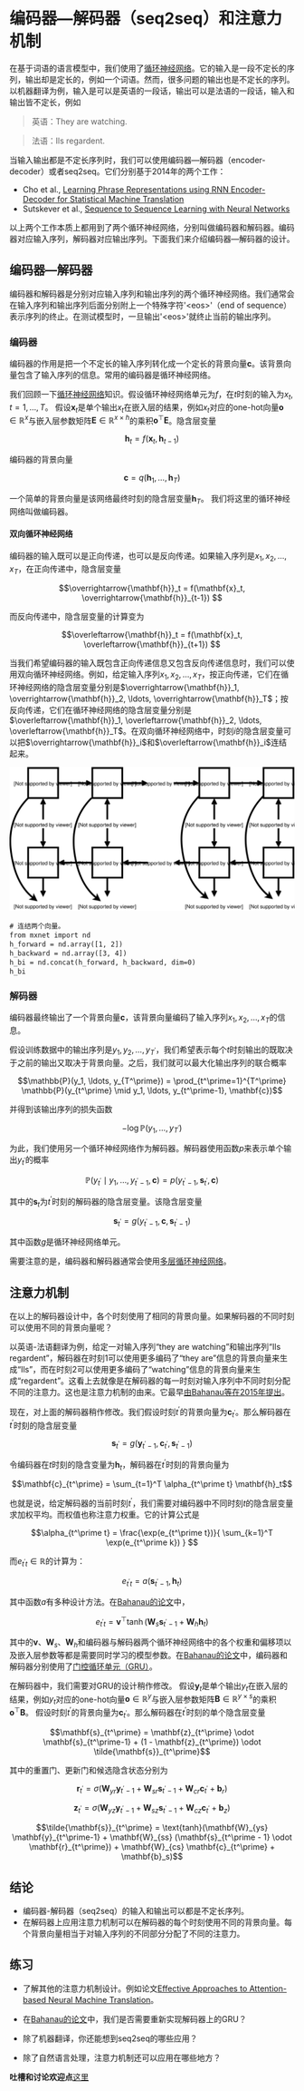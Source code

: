 # 编码器—解码器（seq2seq）和注意力机制


在基于词语的语言模型中，我们使用了[循环神经网络](../chapter_recurrent-neural-networks/rnn-gluon.md)。它的输入是一段不定长的序列，输出却是定长的，例如一个词语。然而，很多问题的输出也是不定长的序列。以机器翻译为例，输入是可以是英语的一段话，输出可以是法语的一段话，输入和输出皆不定长，例如

> 英语：They are watching.

> 法语：Ils regardent.

当输入输出都是不定长序列时，我们可以使用编码器—解码器（encoder-decoder）或者seq2seq。它们分别基于2014年的两个工作：

* Cho et al., [Learning Phrase Representations using RNN Encoder-Decoder for Statistical Machine Translation](https://www.aclweb.org/anthology/D14-1179)
* Sutskever et al., [Sequence to Sequence Learning with Neural Networks](https://papers.nips.cc/paper/5346-sequence-to-sequence-learning-with-neural-networks.pdf)

以上两个工作本质上都用到了两个循环神经网络，分别叫做编码器和解码器。编码器对应输入序列，解码器对应输出序列。下面我们来介绍编码器—解码器的设计。


## 编码器—解码器

编码器和解码器是分别对应输入序列和输出序列的两个循环神经网络。我们通常会在输入序列和输出序列后面分别附上一个特殊字符'&lt;eos&gt;'（end of sequence）表示序列的终止。在测试模型时，一旦输出'&lt;eos&gt;'就终止当前的输出序列。

### 编码器

编码器的作用是把一个不定长的输入序列转化成一个定长的背景向量$\mathbf{c}$。该背景向量包含了输入序列的信息。常用的编码器是循环神经网络。

我们回顾一下[循环神经网络](../chapter_recurrent-neural-networks/rnn-scratch.md)知识。假设循环神经网络单元为$f$，在$t$时刻的输入为$x_t, t=1, \ldots, T$。
假设$\mathbf{x}_t$是单个输出$x_t$在嵌入层的结果，例如$x_t$对应的one-hot向量$\mathbf{o} \in \mathbb{R}^x$与嵌入层参数矩阵$\mathbf{E} \in \mathbb{R}^{x \times h}$的乘积$\mathbf{o}^\top \mathbf{E}$。隐含层变量

$$\mathbf{h}_t = f(\mathbf{x}_t, \mathbf{h}_{t-1}) $$

编码器的背景向量

$$\mathbf{c} =  q(\mathbf{h}_1, \ldots, \mathbf{h}_T)$$

一个简单的背景向量是该网络最终时刻的隐含层变量$\mathbf{h}_T$。
我们将这里的循环神经网络叫做编码器。

#### 双向循环神经网络

编码器的输入既可以是正向传递，也可以是反向传递。如果输入序列是$x_1, x_2, \ldots, x_T$，在正向传递中，隐含层变量

$$\overrightarrow{\mathbf{h}}_t = f(\mathbf{x}_t, \overrightarrow{\mathbf{h}}_{t-1}) $$


而反向传递中，隐含层变量的计算变为

$$\overleftarrow{\mathbf{h}}_t = f(\mathbf{x}_t, \overleftarrow{\mathbf{h}}_{t+1}) $$




当我们希望编码器的输入既包含正向传递信息又包含反向传递信息时，我们可以使用双向循环神经网络。例如，给定输入序列$x_1, x_2, \ldots, x_T$，按正向传递，它们在循环神经网络的隐含层变量分别是$\overrightarrow{\mathbf{h}}_1, \overrightarrow{\mathbf{h}}_2, \ldots, \overrightarrow{\mathbf{h}}_T$；按反向传递，它们在循环神经网络的隐含层变量分别是$\overleftarrow{\mathbf{h}}_1, \overleftarrow{\mathbf{h}}_2, \ldots, \overleftarrow{\mathbf{h}}_T$。在双向循环神经网络中，时刻$i$的隐含层变量可以把$\overrightarrow{\mathbf{h}}_i$和$\overleftarrow{\mathbf{h}}_i$连结起来。

![](../img/bi-rnn.svg)

```{.python .input  n=1}
# 连结两个向量。
from mxnet import nd
h_forward = nd.array([1, 2])
h_backward = nd.array([3, 4])
h_bi = nd.concat(h_forward, h_backward, dim=0)
h_bi
```

### 解码器

编码器最终输出了一个背景向量$\mathbf{c}$，该背景向量编码了输入序列$x_1, x_2, \ldots, x_T$的信息。

假设训练数据中的输出序列是$y_1, y_2, \ldots, y_{T^\prime}$，我们希望表示每个$t$时刻输出的既取决于之前的输出又取决于背景向量。之后，我们就可以最大化输出序列的联合概率

$$\mathbb{P}(y_1, \ldots, y_{T^\prime}) = \prod_{t^\prime=1}^{T^\prime} \mathbb{P}(y_{t^\prime} \mid y_1, \ldots, y_{t^\prime-1}, \mathbf{c})$$


并得到该输出序列的损失函数

$$- \log\mathbb{P}(y_1, \ldots, y_{T^\prime})$$

为此，我们使用另一个循环神经网络作为解码器。解码器使用函数$p$来表示单个输出$y_{t^\prime}$的概率

$$\mathbb{P}(y_{t^\prime} \mid y_1, \ldots, y_{t^\prime-1}, \mathbf{c}) = p(y_{t^\prime-1}, \mathbf{s}_{t^\prime}, \mathbf{c})$$

其中的$\mathbf{s}_t$为$t^\prime$时刻的解码器的隐含层变量。该隐含层变量

$$\mathbf{s}_{t^\prime} = g(y_{t^\prime-1}, \mathbf{c}, \mathbf{s}_{t^\prime-1})$$

其中函数$g$是循环神经网络单元。

需要注意的是，编码器和解码器通常会使用[多层循环神经网络](../chapter_recurrent-neural-networks/rnn-gluon.md)。

## 注意力机制

在以上的解码器设计中，各个时刻使用了相同的背景向量。如果解码器的不同时刻可以使用不同的背景向量呢？

以英语-法语翻译为例，给定一对输入序列“they are watching”和输出序列“Ils regardent”，解码器在时刻1可以使用更多编码了“they are”信息的背景向量来生成“Ils”，而在时刻2可以使用更多编码了“watching”信息的背景向量来生成“regardent”。这看上去就像是在解码器的每一时刻对输入序列中不同时刻分配不同的注意力。这也是注意力机制的由来。它最早[由Bahanau等在2015年提出](https://arxiv.org/abs/1409.0473)。

现在，对上面的解码器稍作修改。我们假设时刻$t^\prime$的背景向量为$\mathbf{c}_{t^\prime}$。那么解码器在$t^\prime$时刻的隐含层变量

$$\mathbf{s}_{t^\prime} = g(\mathbf{y}_{t^\prime-1}, \mathbf{c}_{t^\prime}, \mathbf{s}_{t^\prime-1})$$


令编码器在$t$时刻的隐含变量为$\mathbf{h}_t$，解码器在$t^\prime$时刻的背景向量为

$$\mathbf{c}_{t^\prime} = \sum_{t=1}^T \alpha_{t^\prime t} \mathbf{h}_t$$


也就是说，给定解码器的当前时刻$t^\prime$，我们需要对编码器中不同时刻$t$的隐含层变量求加权平均。而权值也称注意力权重。它的计算公式是

$$\alpha_{t^\prime t} = \frac{\exp(e_{t^\prime t})}{ \sum_{k=1}^T \exp(e_{t^\prime k}) } $$

而$e_{t^\prime t} \in \mathbb{R}$的计算为：

$$e_{t^\prime t} = a(\mathbf{s}_{t^\prime - 1}, \mathbf{h}_t)$$

其中函数$a$有多种设计方法。在[Bahanau的论文](https://arxiv.org/abs/1409.0473)中，

$$e_{t^\prime t} = \mathbf{v}^\top \tanh(\mathbf{W}_s \mathbf{s}_{t^\prime - 1} + \mathbf{W}_h \mathbf{h}_t)$$

其中的$\mathbf{v}$、$\mathbf{W}_s$、$\mathbf{W}_h$和编码器与解码器两个循环神经网络中的各个权重和偏移项以及嵌入层参数等都是需要同时学习的模型参数。在[Bahanau的论文](https://arxiv.org/abs/1409.0473)中，编码器和解码器分别使用了[门控循环单元（GRU）](../chapter_recurrent-neural-networks/gru-scratch.md)。


在解码器中，我们需要对GRU的设计稍作修改。
假设$\mathbf{y}_t$是单个输出$y_t$在嵌入层的结果，例如$y_t$对应的one-hot向量$\mathbf{o} \in \mathbb{R}^y$与嵌入层参数矩阵$\mathbf{B} \in \mathbb{R}^{y \times s}$的乘积$\mathbf{o}^\top \mathbf{B}$。
假设时刻$t^\prime$的背景向量为$\mathbf{c}_{t^\prime}$。那么解码器在$t^\prime$时刻的单个隐含层变量

$$\mathbf{s}_{t^\prime} = \mathbf{z}_{t^\prime} \odot \mathbf{s}_{t^\prime-1}  + (1 - \mathbf{z}_{t^\prime}) \odot \tilde{\mathbf{s}}_{t^\prime}$$

其中的重置门、更新门和候选隐含状态分别为


$$\mathbf{r}_{t^\prime} = \sigma(\mathbf{W}_{yr} \mathbf{y}_{t^\prime-1} + \mathbf{W}_{sr} \mathbf{s}_{t^\prime - 1} + \mathbf{W}_{cr} \mathbf{c}_{t^\prime} + \mathbf{b}_r)$$

$$\mathbf{z}_{t^\prime} = \sigma(\mathbf{W}_{yz} \mathbf{y}_{t^\prime-1} + \mathbf{W}_{sz} \mathbf{s}_{t^\prime - 1} + \mathbf{W}_{cz} \mathbf{c}_{t^\prime} + \mathbf{b}_z)$$

$$\tilde{\mathbf{s}}_{t^\prime} = \text{tanh}(\mathbf{W}_{ys} \mathbf{y}_{t^\prime-1} + \mathbf{W}_{ss} (\mathbf{s}_{t^\prime - 1} \odot \mathbf{r}_{t^\prime}) + \mathbf{W}_{cs} \mathbf{c}_{t^\prime} + \mathbf{b}_s)$$

## 结论

* 编码器-解码器（seq2seq）的输入和输出可以都是不定长序列。
* 在解码器上应用注意力机制可以在解码器的每个时刻使用不同的背景向量。每个背景向量相当于对输入序列的不同部分分配了不同的注意力。


## 练习

* 了解其他的注意力机制设计。例如论文[Effective Approaches to Attention-based Neural Machine Translation](https://nlp.stanford.edu/pubs/emnlp15_attn.pdf)。

* 在[Bahanau的论文](https://arxiv.org/abs/1409.0473)中，我们是否需要重新实现解码器上的GRU？

* 除了机器翻译，你还能想到seq2seq的哪些应用？

* 除了自然语言处理，注意力机制还可以应用在哪些地方？

**吐槽和讨论欢迎点**[这里](https://discuss.gluon.ai/t/topic/4523)

